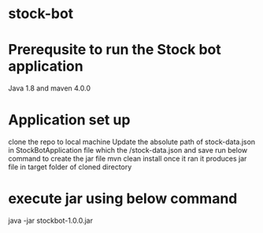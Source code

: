 # stock-bot
# Prerequsite to run the Stock bot application
Java 1.8 and maven 4.0.0
# Application set up
clone the repo to local machine
Update the absolute path of stock-data.json in StockBotApplication file which the <cloned-folder-location>/stock-data.json and save
run below command to create the jar file
mvn clean install
once it ran it produces jar file in target folder of cloned directory
# execute jar using below command
 java -jar stockbot-1.0.0.jar
